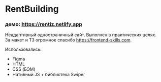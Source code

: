 # RentBuilding

### демо: https://rentiz.netlify.app

Неадаптивный одностраничный сайт. Выполнен в практических целях. За макет и ТЗ огромное спасибо https://frontend-skills.com.

Использовались:
* Figma
* HTML
* CSS (БЭМ)
* Нативный JS + библиотека Swiper
